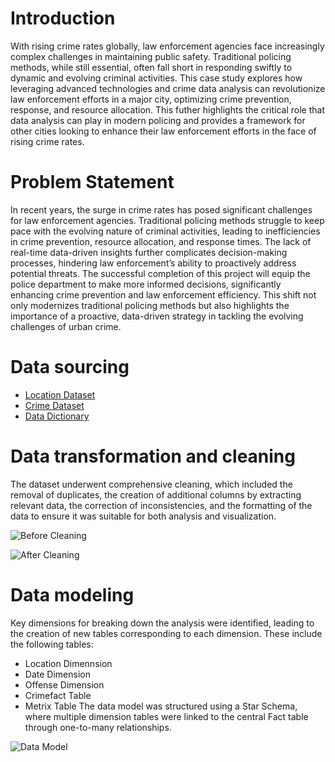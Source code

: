 # Introduction
With rising crime rates globally, law enforcement agencies face increasingly complex challenges in maintaining public safety. Traditional policing methods, while still essential, often fall short in responding swiftly to dynamic and evolving criminal activities. This case study explores how leveraging advanced technologies and crime data analysis can revolutionize law enforcement efforts in a major city, optimizing crime prevention, response, and resource allocation. This futher highlights the critical role that data analysis can play in modern policing and provides a framework for other cities looking to enhance their law enforcement efforts in the face of rising crime rates.







# Problem Statement
In recent years, the surge in crime rates has posed significant challenges for law enforcement agencies. Traditional policing methods struggle to keep pace with the evolving nature of criminal activities, leading to inefficiencies in crime prevention, resource allocation, and response times. The lack of real-time data-driven insights further complicates decision-making processes, hindering law enforcement’s ability to proactively address potential threats. The successful completion of this project will equip the police department to make more informed decisions, significantly enhancing crime prevention and law enforcement efficiency. This shift not only modernizes traditional policing methods but also highlights the importance of a proactive, data-driven strategy in tackling the evolving challenges of urban crime.
# Data sourcing
- [Location Dataset](https://docs.google.com/spreadsheets/d/1R1Vs6hZuWCk7KHzaHeaizCHDH-ob39IRCSRFo6bskIk/edit?usp=sharing)
- [Crime Dataset](https://docs.google.com/spreadsheets/d/1WQ-oucMeizVOPiLD9WlyFAnBejeHyGsFHIZjs0cawLU/edit?usp=sharing)
- [Data Dictionary](https://docs.google.com/document/d/1931IJpxFdsm9XS15EMpSNrRXQzbcnbl2MDq0p1cQULc/edit?usp=sharing)

# Data transformation and cleaning
The dataset underwent comprehensive cleaning, which included the removal of duplicates, the creation of additional columns by extracting relevant data, the correction of inconsistencies, and the formatting of the data to ensure it was suitable for both analysis and visualization.


![Before Cleaning](https://github.com/user-attachments/assets/9688d3c6-f074-44ea-b644-f1961837aeb1)





![After Cleaning](https://github.com/user-attachments/assets/1a225b77-f963-4167-bd45-9d9b7e7a5ad4)



# Data modeling
Key dimensions for breaking down the analysis were identified, leading to the creation of new tables corresponding to each dimension. These include the following tables:
- Location Dimennsion
- Date Dimension
- Offense Dimension
- Crimefact Table
-  Metrix Table
  The data model was structured using a Star Schema, where multiple dimension tables were linked to the central Fact table through one-to-many relationships.


![Data Model](https://github.com/user-attachments/assets/cfc6bfa3-3719-49b8-a79c-4e843085ba87)

  
